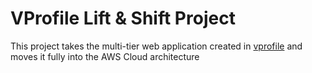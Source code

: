 # VProfile Lift & Shift Project

This project takes the multi-tier web application created in [vprofile](../vprofile/) and moves it fully into the AWS Cloud architecture